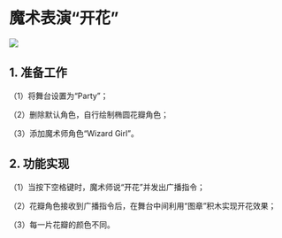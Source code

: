 ﻿

# 魔术表演“开花”

![](https://img-blog.csdnimg.cn/a09934ba34814802ba3a134336a035ba.png)

## 1. 准备工作

（1）将舞台设置为“Party”；

（2）删除默认角色，自行绘制椭圆花瓣角色；

（3）添加魔术师角色“Wizard Girl”。

## 2. 功能实现

（1）当按下空格键时，魔术师说“开花”并发出广播指令；

（2）花瓣角色接收到广播指令后，在舞台中间利用“图章”积木实现开花效果；

（3）每一片花瓣的颜色不同。
